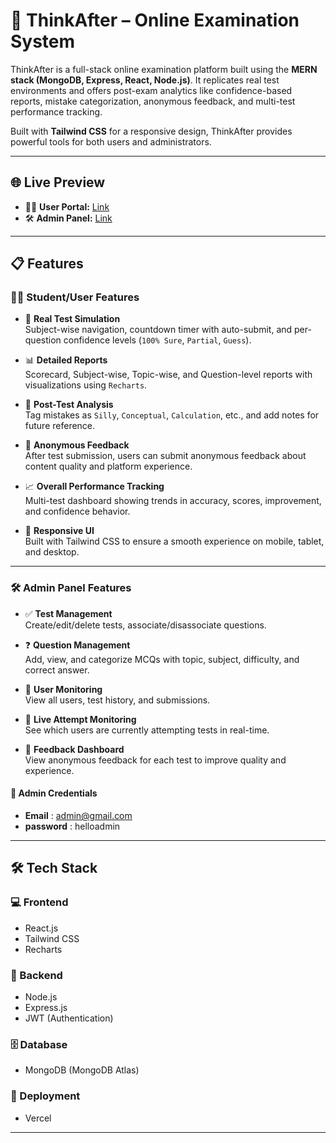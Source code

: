 # 🧠 ThinkAfter – Online Examination System

ThinkAfter is a full-stack online examination platform built using the **MERN stack (MongoDB, Express, React, Node.js)**. It replicates real test environments and offers post-exam analytics like confidence-based reports, mistake categorization, anonymous feedback, and multi-test performance tracking.

Built with **Tailwind CSS** for a responsive design, ThinkAfter provides powerful tools for both users and administrators.

---

## 🌐 Live Preview

- 🧑‍🎓 **User Portal:** [Link](https://think-after-online-examination-system-student-jsuu23swm.vercel.app/)
- 🛠️ **Admin Panel:** [Link](https://think-after-online-examination-system-admin-oaw327jzs.vercel.app/)

---

## 📋 Features

### 👨‍🎓 Student/User Features

- 📝 **Real Test Simulation**  
  Subject-wise navigation, countdown timer with auto-submit, and per-question confidence levels (`100% Sure`, `Partial`, `Guess`).

- 📊 **Detailed Reports**  
  Scorecard, Subject-wise, Topic-wise, and Question-level reports with visualizations using `Recharts`.

- 🧠 **Post-Test Analysis**  
  Tag mistakes as `Silly`, `Conceptual`, `Calculation`, etc., and add notes for future reference.

- 💬 **Anonymous Feedback**  
  After test submission, users can submit anonymous feedback about content quality and platform experience.

- 📈 **Overall Performance Tracking**  
  Multi-test dashboard showing trends in accuracy, scores, improvement, and confidence behavior.

- 📱 **Responsive UI**  
  Built with Tailwind CSS to ensure a smooth experience on mobile, tablet, and desktop.

---

### 🛠️ Admin Panel Features

- ✅ **Test Management**  
  Create/edit/delete tests, associate/disassociate questions.

- ❓ **Question Management**  
  Add, view, and categorize MCQs with topic, subject, difficulty, and correct answer.

- 👥 **User Monitoring**  
  View all users, test history, and submissions.

- 📡 **Live Attempt Monitoring**  
  See which users are currently attempting tests in real-time.

- 💬 **Feedback Dashboard**  
  View anonymous feedback for each test to improve quality and experience.

#### 🔐 Admin Credentials
- **Email** : admin@gmail.com
- **password** : helloadmin


---

## 🛠️ Tech Stack

### 💻 Frontend
- React.js
- Tailwind CSS
- Recharts

### 🧠 Backend
- Node.js
- Express.js
- JWT (Authentication)

### 🗄️ Database
- MongoDB (MongoDB Atlas)

### 🚀 Deployment
- Vercel 


---

